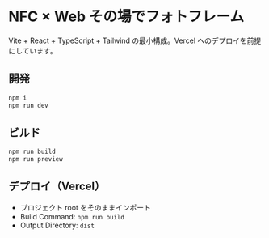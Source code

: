 # NFC × Web その場でフォトフレーム

Vite + React + TypeScript + Tailwind の最小構成。Vercel へのデプロイを前提にしています。

## 開発
```bash
npm i
npm run dev
```

## ビルド
```bash
npm run build
npm run preview
```

## デプロイ（Vercel）
- プロジェクト root をそのままインポート
- Build Command: `npm run build`
- Output Directory: `dist`

